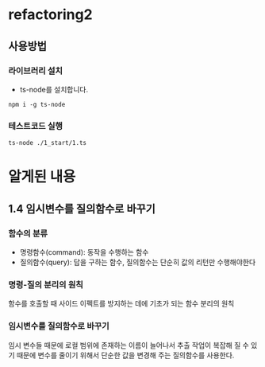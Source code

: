# refactoring2

## 사용방법

### 라이브러리 설치

- ts-node를 설치합니다.

```
npm i -g ts-node
```

### 테스트코드 실행

```
ts-node ./1_start/1.ts
```

# 알게된 내용

## 1.4 임시변수를 질의함수로 바꾸기

### 함수의 분류

- 명령함수(command): 동작을 수행하는 함수
- 질의함수(query): 답을 구하는 함수, 질의함수는 단순히 값의 리턴만 수행해야한다

### 명령-질의 분리의 원칙

함수를 호출할 때 사이드 이펙트를 방지하는 데에 기초가 되는 함수 분리의 원칙

### 임시변수를 질의함수로 바꾸기

임시 변수들 때문에 로컬 범위에 존재하는 이름이 늘어나서 추출 작업이 복잡해 질 수 있기 때문에
변수를 줄이기 위해서 단순한 값을 변경해 주는 질의함수를 사용한다.
